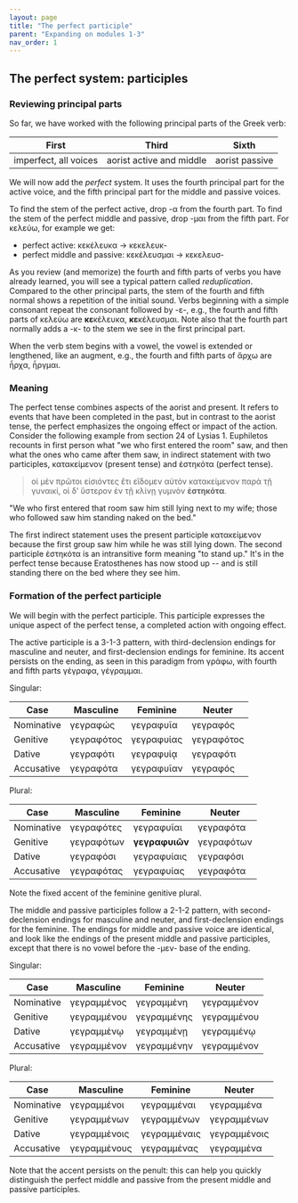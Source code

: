 ```yaml
---
layout: page
title: "The perfect participle"
parent: "Expanding on modules 1-3"
nav_order: 1
---
```


## The perfect system: participles

### Reviewing principal parts

So far, we have worked with the following principal parts of the Greek verb:

| First | Third | Sixth | 
| --- | --- | --- |
| imperfect, all voices | aorist active and middle | aorist passive |

We will now add the *perfect* system.  It uses the fourth principal part for the active voice, and the fifth principal part for the middle and passive voices.

To find the stem of the perfect active, drop -α from the fourth part. To find the stem of the perfect middle and passive, drop -μαι from the fifth part.  For κελεύω, for example we get:

- perfect active: κεκέλευκα -> κεκελευκ-
- perfect middle and passive:  κεκέλευσμαι -> κεκελευσ-

As you review (and memorize) the fourth and fifth parts of verbs you have already learned, you will see a typical pattern called *reduplication*. Compared to the other principal parts, the stem of the fourth and fifth normal shows a repetition of the initial sound.  Verbs beginning with a simple consonant repeat the consonant followed by -ε-, e.g., the fourth and fifth parts of κελεύω are **κε**κέλευκα, **κε**κέλευσμαι.  Note also that the fourth part normally adds a -κ- to the stem we see in the first principal part. 

When the verb stem begins with a vowel, the vowel is extended or lengthened, like an augment, e.g., the fourth and fifth parts of ἄρχω are ἦρχα, ἦργμαι.


### Meaning

The perfect tense combines aspects of the aorist and present.  It refers to events that have been completed in the past, but in contrast to the aorist tense, the perfect emphasizes the ongoing effect or impact of the action. Consider the following example from section 24 of Lysias 1.  Euphiletos recounts in first person what "we who first entered the room" saw, and then what the ones who came after them saw, in indirect statement with two participles, κατακείμενον (present tense) and ἑστηκότα (perfect tense).  

> οἱ μὲν πρῶτοι εἰσιόντες ἔτι εἴδομεν αὐτὸν κατακείμενον παρὰ τῇ γυναικί, οἱ δʼ ὕστερον ἐν τῇ κλίνῃ γυμνὸν **ἑστηκότα**.

"We who first entered that room saw him still lying next to my wife; those who followed saw him standing naked on the bed."

The first indirect statement uses the present participle κατακείμενον because the first group saw him while he was still lying down.  The second participle ἑστηκότα is an intransitive form meaning "to stand up."  It's in the perfect tense because Eratosthenes has now stood up -- and is still standing there on the bed where they see him.



### Formation of the perfect participle

We will begin with the perfect participle.  This participle expresses the unique aspect of the perfect tense, a completed action with ongoing effect.

The active participle is a 3-1-3 pattern, with third-declension endings for masculine and neuter, and first-declension endings for feminine.  Its accent persists on the ending, as seen in this paradigm from γράφω, with fourth and fifth parts γέγραφα, γέγραμμαι.

Singular:

|  Case | Masculine | Feminine | Neuter |
| --- | --- | --- | --- |
|  Nominative | γεγραφώς | γεγραφυῖα | γεγραφός |
| Genitive | γεγραφότος | γεγραφυίας | γεγραφότος |
| Dative | γεγραφότι | γεγραφυίᾳ | γεγραφότι |
| Accusative | γεγραφότα | γεγραφυῖαν | γεγραφός |
 


Plural:

|  Case | Masculine | Feminine | Neuter |
| --- | --- | --- | --- |
|  Nominative | γεγραφότες | γεγραφυῖαι | γεγραφότα |
| Genitive |  γεγραφότων | **γεγραφυιῶν** | γεγραφότων |
| Dative | γεγραφόσι | γεγραφυίαις | γεγραφόσι |
| Accusative | γεγραφότας | γεγραφυίας | γεγραφότα |

Note the fixed accent of the feminine genitive plural.


The middle and passive participles follow a 2-1-2 pattern, with second-declension endings for masculine and neuter, and first-declension endings for the feminine.  The endings for middle and passive voice are identical, and look like the endings of the present middle and passive participles, except that there is no vowel before the -μεν- base of the ending.



Singular:

|  Case | Masculine | Feminine | Neuter |
| --- | --- | --- | --- |
|  Nominative | γεγραμμένος | γεγραμμένη | γεγραμμένον |
| Genitive | γεγραμμένου | γεγραμμένης | γεγραμμένου |
| Dative | γεγραμμένῳ | γεγραμμένῃ | γεγραμμένῳ |
| Accusative | γεγραμμένον | γεγραμμένην | γεγραμμένον |
 


Plural:

|  Case | Masculine | Feminine | Neuter |
| --- | --- | --- | --- |
|  Nominative | γεγραμμένοι | γεγραμμέναι | γεγραμμένα |
| Genitive |  γεγραμμένων | γεγραμμένων | γεγραμμένων |
| Dative | γεγραμμένοις  | γεγραμμέναις | γεγραμμένοις |
| Accusative | γεγραμμένους | γεγραμμένας  | γεγραμμένα  |


Note that the accent persists on the penult:  this can help you quickly distinguish the perfect middle and passive from the present middle and passive participles.



